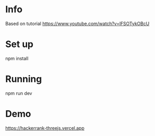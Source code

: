 # Info
Based on tutorial
https://www.youtube.com/watch?v=lFSOTykOBcU

# Set up
npm install

# Running
npm run dev

# Demo
https://hackerrank-threejs.vercel.app
